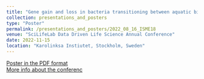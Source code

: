 ```yaml
---
title: "Gene gain and loss in bacteria transitioning between aquatic biomes"
collection: presentations_and_posters
type: "Poster"
permalink: /presentations_and_posters/2022_08_16_ISME18
venue: "SciLifeLab Data Driven Life Science Annual Conference"
date: 2022-11-15
location: "Karolinksa Instiutet, Stockholm, Sweden"
---
```


[Poster in the PDF format](/files/KTJ_ISME18_poster.pdf)  
[More info about the conferenc](https://www.scilifelab.se/event/ddls-annual-conference/)
